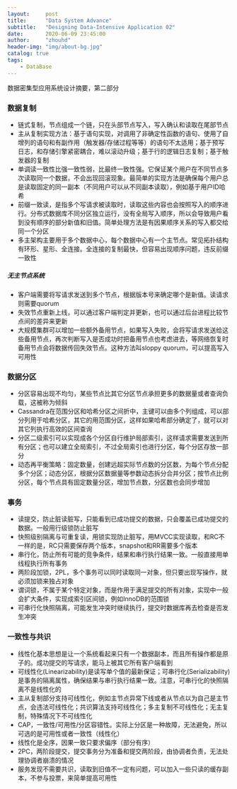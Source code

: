 ```yaml
---
layout:     post
title:      "Data System Advance"
subtitle:   "Designing Data-Intensive Application 02"
date:       2020-06-09 23:45:00
author:     "zhouhd"
header-img: "img/about-bg.jpg"
catalog: true
tags:
    - DataBase
---
```


数据密集型应用系统设计摘要，第二部分

### 数据复制
- 链式复制，节点组成一个链，只在头部节点写入，写入确认和读取在尾部节点
- 主从复制实现方法：基于语句实现，对调用了非确定性函数的语句、使用了自增列的语句和有副作用（触发器/存储过程等等）的语句不太适用；基于预写日志，和存储引擎紧密耦合，难以滚动升级；基于行的逻辑日志复制；基于触发器的复制
- 单调读一致性比强一致性弱，比最终一致性强。它保证某个用户在不同节点多次读取同一个数据，不会出现回滚现象。最简单的实现方法是确保每个用户总是读取固定的同一副本（不同用户可以从不同副本读取），例如基于用户ID哈希
- 前缀一致读，是指多个写请求被读取时，读取这些内容也会按照写入的顺序进行。分布式数据库不同分区独立运行，没有全局写入顺序，所以会导致用户看到没有顺序的部分新值和旧值。简单处理方法是有因果顺序关系的写入都交给同一个分区
- 多主架构主要用于多个数据中心，每个数据中心有一个主节点。常见拓扑结构有环形、星形、全连接。全连接的复制最快，但容易出现顺序问题，违反前缀一致性

##### 无主节点系统
- 客户端需要将写请求发送到多个节点，根据版本号来确定哪个是新值。读请求则需要quorum
- 失效节点重新上线，可以通过客户端判定并更新，也可以通过后台进程比较节点间的差异来更新
- 大规模集群可以增加一些额外备用节点，如果写入失败，会将写请求发送给这些备用节点，再次判断写入是否成功时把备用节点也考虑进去，等网络恢复时备用节点会将数据传回失效节点。这种方法叫sloppy quorum，可以提高写入可用性


### 数据分区
- 分区容易出现不均匀，某些节点比其它分区节点承担更多的数据量或者查询负载，这被称为倾斜
- Cassandra在范围分区和哈希分区之间折中，主键可以由多个列组成，可以部分列用于哈希分区，其它的用范围分区，这样如果哈希部分确定了，就可以对其它列执行高效的区间查询
- 分区二级索引可以实现成各个分区自行维护局部索引，这样请求需要发送到所有分区；也可以建立全局索引，不过全局索引也进行分区，每个分区存放一部分
- 动态再平衡策略：固定数量，创建远超实际节点数的分区数，为每个节点分配多个分区；动态分区，根据分区数据量等参数动态拆分合并分区；按节点比例分区，每个节点具有固定数量分区，增加节点数，分区数也会同步增加


### 事务
- 读提交，防止脏读脏写，只能看到已成功提交的数据，只会覆盖已成功提交的数据。一般用行级锁防止脏写
- 快照级别隔离与可重复读，用锁实现防止脏写，用MVCC实现读取，和RC不一样的是，RC只需要保存两个版本，snapshot和RR需要多个版本
- 串行化，防止所有可能的竞争条件，结果和串行执行结果一致。一般直接用单线程执行所有事务
- 两阶段加锁，2PL，多个事务可以同时读取同一对象，但只要出现写操作，就必须加锁来独占对象
- 谓词锁，不属于某个特定对象，而是作用于满足提交的所有对象，实现中一般会扩大条件，实现成索引区间锁，例如InnoDB的范围锁
- 可串行化快照隔离，可能发生冲突时继续执行，提交时数据库再去检查是否发生冲突


### 一致性与共识
- 线性化基本思想是让一个系统看起来只有一个数据副本，而且所有操作都是原子的。成功提交的写请求，能马上被其它所有客户端看到
- 可线性化(Linearizability)是读写单个值的最新保证；可串行化(Serializability)是事务的隔离属性，确保结果与串行执行结果一致。注意，可串行化的快照隔离不是线性化的
- 主从复制部分支持可线性化，例如主节点异常下线或者从节点以为自己是主节点，会违法可线性化；共识算法支持可线性化；多主复制不可线性化；无主复制，特殊情况下不可线性化
- CAP，一致性/可用性/分区容错性。实际上分区是一种故障，无法避免，所以可选的是可用性或者一致性（线性化）
- 线性化是全序，因果一致只要求偏序（部分有序）
- 2PC，两阶段提交，提交事务分为准备和提交两阶段，由协调者负责，无法处理协调者崩溃的情况
- 服务发现不需要共识，读取到旧值不一定有问题，可以加入一些只读的缓存副本，不参与投票，来简单提高可用性
